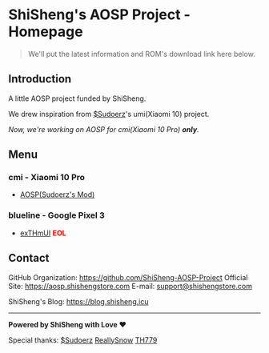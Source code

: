 # ShiSheng's AOSP Project - Homepage

> We'll put the latest information and ROM's download link here below.

## Introduction

A little AOSP project funded by ShiSheng.

We drew inspiration from [$Sudoerz](https://github.com/UP5468-GE-ES44AC)'s umi(Xiaomi 10) project.

_Now, we're working on AOSP for cmi(Xiaomi 10 Pro) **only**._

## Menu

### cmi - Xiaomi 10 Pro

- [AOSP(Sudoerz's Mod)](/AOSP/cmi.html)

### blueline - Google Pixel 3

- [exTHmUI](/exTHmUI/blueline.html) **<font color=red>EOL</font>**

## Contact

GitHub Organization: <https://github.com/ShiSheng-AOSP-Project>
Official Site: <https://aosp.shishengstore.com>
E-mail: <support@shishengstore.com>

ShiSheng's Blog: <https://blog.shisheng.icu>

---

**Powered by ShiSheng with Love ❤**

Special thanks: [$Sudoerz](https://github.com/UP5468-GE-ES44AC) [ReallySnow](https://github.com/ReallySnow) [TH779](https://github.com/hh2333)

